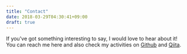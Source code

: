 ```yaml
---
title: "Contact"
date: 2018-03-29T04:30:41+09:00
draft: true
---
```


If you've got something interesting to say, I would love to hear about it!  
You can reach me here and also check my activities on [Github](https://github.com/hikaru-light) and [Qiita](https://qiita.com/hikaru-light).
